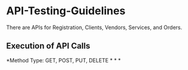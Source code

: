 # API-Testing-Guidelines

There are APIs for Registration, Clients, Vendors, Services, and Orders.

## Execution of API Calls
*Method Type: GET, POST, PUT, DELETE
*
*
*
